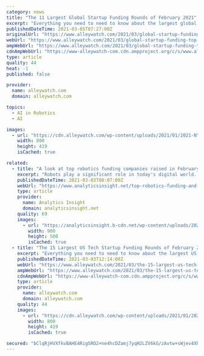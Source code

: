 ```yaml
---
category: news
title: "The 11 Largest Global Startup Funding Rounds of February 2021"
excerpt: "Everything you need to need to know about the largest global startup funding rounds of February 2021; broken down by industry, stage, investors, and"
publishedDateTime: 2021-03-05T07:27:00Z
originalUrl: "https://www.alleywatch.com/2021/03/global-startup-funding-top-largest-february-2021-vc/"
webUrl: "https://www.alleywatch.com/2021/03/global-startup-funding-top-largest-february-2021-vc/"
ampWebUrl: "https://www.alleywatch.com/2021/03/global-startup-funding-top-largest-february-2021-vc/amp/"
cdnAmpWebUrl: "https://www-alleywatch-com.cdn.ampproject.org/c/s/www.alleywatch.com/2021/03/global-startup-funding-top-largest-february-2021-vc/amp/"
type: article
quality: 44
heat: -1
published: false

provider:
  name: alleywatch.com
  domain: alleywatch.com

topics:
  - AI in Robotics
  - AI

images:
  - url: "https://cdn.alleywatch.com/wp-content/uploads/2021/01/2021-NYC-TECH-INFLUENCERS.jpg"
    width: 800
    height: 419
    isCached: true

related:
  - title: "A look at top robotics funding companies raised in February/March 2021"
    excerpt: "Robots play a significant role in today's digital world. As its application is snowballing, it garners huge investors' interests. Here are the top robotics funding in February/March 2021."
    publishedDateTime: 2021-03-03T08:07:00Z
    webUrl: "https://www.analyticsinsight.net/top-robotics-funding-and-investments-in-february-march-2021/"
    type: article
    provider:
      name: Analytics Insight
      domain: analyticsinsight.net
    quality: 69
    images:
      - url: "https://analyticsinsight.b-cdn.net/wp-content/uploads/2021/03/Top-Robotics-Investments-in-March-2021.jpg"
        width: 900
        height: 500
        isCached: true
  - title: "The 15 Largest US Tech Startup Funding Rounds of February 2021"
    excerpt: "Everything you need to need to know about the largest US startup funding rounds of February 2021; broken down by industry, stage, investors, and"
    publishedDateTime: 2021-03-03T12:14:00Z
    webUrl: "https://www.alleywatch.com/2021/03/the-15-largest-us-tech-startup-funding-rounds-of-february-2021/"
    ampWebUrl: "https://www.alleywatch.com/2021/03/the-15-largest-us-tech-startup-funding-rounds-of-february-2021/amp/"
    cdnAmpWebUrl: "https://www-alleywatch-com.cdn.ampproject.org/c/s/www.alleywatch.com/2021/03/the-15-largest-us-tech-startup-funding-rounds-of-february-2021/amp/"
    type: article
    provider:
      name: alleywatch.com
      domain: alleywatch.com
    quality: 44
    images:
      - url: "https://cdn.alleywatch.com/wp-content/uploads/2021/01/2021-NYC-TECH-INFLUENCERS.jpg"
        width: 800
        height: 419
        isCached: true

secured: "bClqRjHVXfkvBAHE4RigSRO2+ne4hcDZamj7yqH2LZV6kG/zAvtw+sWjev4XhLSomz2S8esHoBnr4KrrcF6k3onikElAY5J8ESTitq5DIaV+hExzHCi2JT8iyDq7lZY2L3u4sVAECwUrUuoEQCOzUyHXHpuw1xWZQTa69vbwcj8pAkumx8lc2FG+eIV0X72Ib9v3OwuoI6CalyEQChlW6nhhvPoEZgCZDdgvulSg0ICHH5AMmwTLsPbOMTbIy6GZR0jLhiC4/CIb4Yzo4L5U5K5UCtMW5j+GMshXdRAioEPYyVwMvAJU1TyJsQ0Cy3eQQcjulwKNGKd0rbNccnoGqbMvecC+qvrEHDE+jDe2+iE=;umYrG+r266rtXxfd1HuaTw=="
---
```


